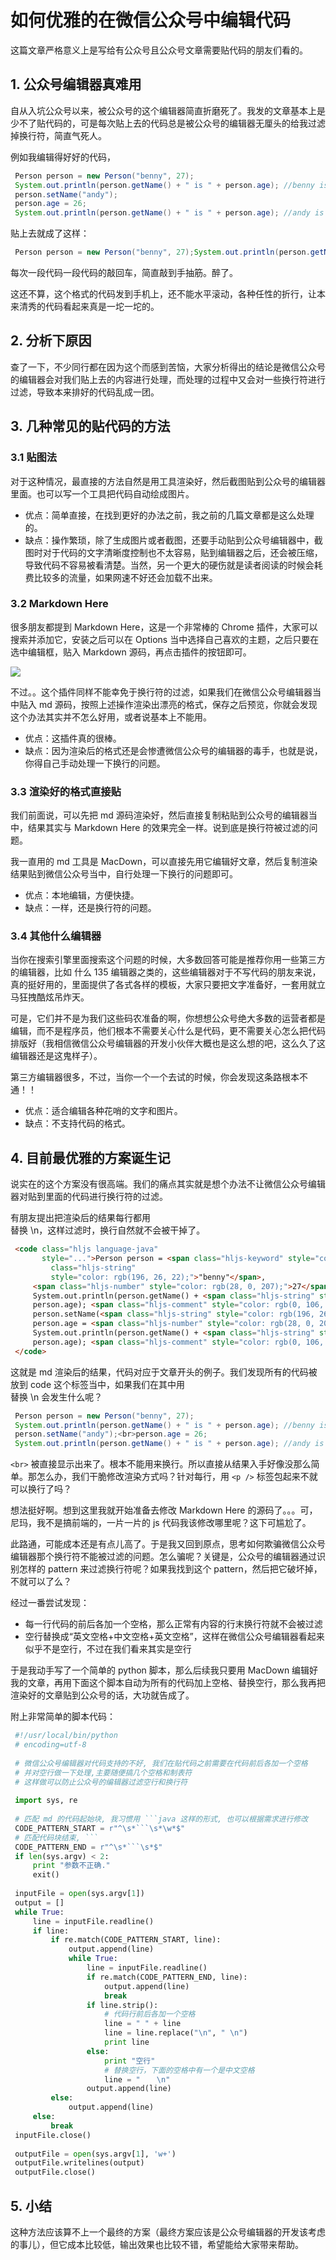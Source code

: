 # 如何优雅的在微信公众号中编辑代码

这篇文章严格意义上是写给有公众号且公众号文章需要贴代码的朋友们看的。

## 1. 公众号编辑器真难用

自从入坑公众号以来，被公众号的这个编辑器简直折磨死了。我发的文章基本上是少不了贴代码的，可是每次贴上去的代码总是被公众号的编辑器无厘头的给我过滤掉换行符，简直气死人。

例如我编辑得好好的代码，

```java
 Person person = new Person("benny", 27); 
 System.out.println(person.getName() + " is " + person.age); //benny is 27 
 person.setName("andy"); 
 person.age = 26; 
 System.out.println(person.getName() + " is " + person.age); //andy is 26 
```

贴上去就成了这样：

```java
 Person person = new Person("benny", 27);System.out.println(person.getName() + " is " + person.age); //benny is 27person.setName("andy");person.age = 26;System.out.println(person.getName() + " is " + person.age); //andy is 26 
```

每次一段代码一段代码的敲回车，简直敲到手抽筋。醉了。

这还不算，这个格式的代码发到手机上，还不能水平滚动，各种任性的折行，让本来清秀的代码看起来真是一坨一坨的。

## 2. 分析下原因

查了一下，不少同行都在因为这个而感到苦恼，大家分析得出的结论是微信公众号的编辑器会对我们贴上去的内容进行处理，而处理的过程中又会对一些换行符进行过滤，导致本来排好的代码乱成一团。

## 3. 几种常见的贴代码的方法

### 3.1 贴图法

对于这种情况，最直接的方法自然是用工具渲染好，然后截图贴到公众号的编辑器里面。也可以写一个工具把代码自动绘成图片。

* 优点：简单直接，在找到更好的办法之前，我之前的几篇文章都是这么处理的。
* 缺点：操作繁琐，除了生成图片或者截图，还要手动贴到公众号编辑器中，截图时对于代码的文字清晰度控制也不太容易，贴到编辑器之后，还会被压缩，导致代码不容易被看清楚。当然，另一个更大的硬伤就是读者阅读的时候会耗费比较多的流量，如果网速不好还会加载不出来。

### 3.2 Markdown Here

很多朋友都提到 Markdown Here，这是一个非常棒的 Chrome 插件，大家可以搜索并添加它，安装之后可以在 Options 当中选择自己喜欢的主题，之后只要在选中编辑框，贴入 Markdown 源码，再点击插件的按钮即可。

![](images/mdhere.gif)

不过。。这个插件同样不能幸免于换行符的过滤，如果我们在微信公众号编辑器当中贴入 md 源码，按照上述操作渲染出漂亮的格式，保存之后预览，你就会发现这个办法其实并不怎么好用，或者说基本上不能用。

* 优点：这插件真的很棒。
* 缺点：因为渲染后的格式还是会惨遭微信公众号的编辑器的毒手，也就是说，你得自己手动处理一下换行的问题。

### 3.3 渲染好的格式直接贴

我们前面说，可以先把 md 源码渲染好，然后直接复制粘贴到公众号的编辑器当中，结果其实与 Markdown Here 的效果完全一样。说到底是换行符被过滤的问题。

我一直用的 md 工具是 MacDown，可以直接先用它编辑好文章，然后复制渲染结果贴到微信公众号当中，自行处理一下换行的问题即可。

* 优点：本地编辑，方便快捷。
* 缺点：一样，还是换行符的问题。

### 3.4 其他什么编辑器

当你在搜索引擎里面搜索这个问题的时候，大多数回答可能是推荐你用一些第三方的编辑器，比如 什么 135 编辑器之类的，这些编辑器对于不写代码的朋友来说，真的挺好用的，里面提供了各式各样的模板，大家只要把文字准备好，一套用就立马狂拽酷炫吊炸天。

可是，它们并不是为我们这些码农准备的啊，你想想公众号绝大多数的运营者都是编辑，而不是程序员，他们根本不需要关心什么是代码，更不需要关心怎么把代码排版好（我相信微信公众号编辑器的开发小伙伴大概也是这么想的吧，这么久了这编辑器还是这鬼样子）。

第三方编辑器很多，不过，当你一个一个去试的时候，你会发现这条路根本不通！！

* 优点：适合编辑各种花哨的文字和图片。
* 缺点：不支持代码的格式。

## 4. 目前最优雅的方案诞生记

说实在的这个方案没有很高端。我们的痛点其实就是想个办法不让微信公众号编辑器对贴到里面的代码进行换行符的过滤。

有朋友提出把渲染后的结果每行都用 <br> 替换 \n，这样过滤时，换行自然就不会被干掉了。

```html
 <code class="hljs language-java" 
       style="...">Person person = <span class="hljs-keyword" style="color: rgb(170, 13, 145);">new</span> Person(<span 
         class="hljs-string" 
         style="color: rgb(196, 26, 22);">"benny"</span>, 
     <span class="hljs-number" style="color: rgb(28, 0, 207);">27</span>); 
     System.out.println(person.getName() + <span class="hljs-string" style="color: rgb(196, 26, 22);">" is "</span> + 
     person.age); <span class="hljs-comment" style="color: rgb(0, 106, 0);">//benny is 27</span> 
     person.setName(<span class="hljs-string" style="color: rgb(196, 26, 22);">"andy"</span>); 
     person.age = <span class="hljs-number" style="color: rgb(28, 0, 207);">26</span>; 
     System.out.println(person.getName() + <span class="hljs-string" style="color: rgb(196, 26, 22);">" is "</span> + 
     person.age); <span class="hljs-comment" style="color: rgb(0, 106, 0);">//andy is 26</span> 
 </code> 
```

这就是 md 渲染后的结果，代码对应于文章开头的例子。我们发现所有的代码被放到 code 这个标签当中，如果我们在其中用 <br> 替换 \n 会发生什么呢？

```java
 Person person = new Person("benny", 27); 
 System.out.println(person.getName() + " is " + person.age); //benny is 27 
 person.setName("andy");<br>person.age = 26; 
 System.out.println(person.getName() + " is " + person.age); //andy is 26 
```
```<br>``` 被直接显示出来了。根本不能用来换行。所以直接从结果入手好像没那么简单。那怎么办，我们干脆修改渲染方式吗？针对每行，用 ```<p />``` 标签包起来不就可以换行了吗？

想法挺好啊。想到这里我就开始准备去修改 Markdown Here 的源码了。。。可，尼玛，我不是搞前端的，一片一片的 js 代码我该修改哪里呢？这下可尴尬了。

此路通，可能成本还是有点儿高了。于是我又回到原点，思考如何欺骗微信公众号编辑器那个换行符不能被过滤的问题。怎么骗呢？关键是，公众号的编辑器通过识别怎样的 pattern 来过滤换行符呢？如果我找到这个 pattern，然后把它破坏掉，不就可以了么？

经过一番尝试发现：

* 每一行代码的前后各加一个空格，那么正常有内容的行末换行符就不会被过滤
* 空行替换成“英文空格+中文空格+英文空格”，这样在微信公众号编辑器看起来似乎不是空行，不过在我们看来其实是空行

于是我动手写了一个简单的 python 脚本，那么后续我只要用 MacDown 编辑好我的文章，再用下面这个脚本自动为所有的代码加上空格、替换空行，那么我再把渲染好的文章贴到公众号的话，大功就告成了。

附上非常简单的脚本代码：

```py
 #!/usr/local/bin/python 
 # encoding=utf-8 
 　 
 # 微信公众号编辑器对代码支持的不好, 我们在贴代码之前需要在代码前后各加一个空格 
 # 并对空行做一下处理,主要随便搞几个空格和制表符 
 # 这样做可以防止公众号的编辑器过滤空行和换行符 
 　 
 import sys, re 
 　 
 # 匹配 md 的代码起始块, 我习惯用 ```java 这样的形式, 也可以根据需求进行修改 
 CODE_PATTERN_START = r"^\s*```\s*\w*$" 
 # 匹配代码块结束, ``` 
 CODE_PATTERN_END = r"^\s*```\s*$" 
 if len(sys.argv) < 2: 
     print "参数不正确." 
     exit() 
 　 
 inputFile = open(sys.argv[1]) 
 output = [] 
 while True: 
     line = inputFile.readline() 
     if line: 
         if re.match(CODE_PATTERN_START, line): 
             output.append(line) 
             while True: 
                 line = inputFile.readline() 
                 if re.match(CODE_PATTERN_END, line): 
                     output.append(line) 
                     break 
                 if line.strip(): 
                     # 代码行前后各加一个空格 
                     line = " " + line 
                     line = line.replace("\n", " \n") 
                     print line 
                 else: 
                     print "空行" 
                     # 替换空行，下面的空格中有一个是中文空格 
                     line = " 　 \n" 
                 output.append(line) 
         else: 
             output.append(line) 
     else: 
         break 
 inputFile.close() 
 　 
 outputFile = open(sys.argv[1], 'w+') 
 outputFile.writelines(output) 
 outputFile.close() 
```

## 5. 小结

这种方法应该算不上一个最终的方案（最终方案应该是公众号编辑器的开发该考虑的事儿），但它成本比较低，输出效果也比较不错，希望能给大家带来帮助。
